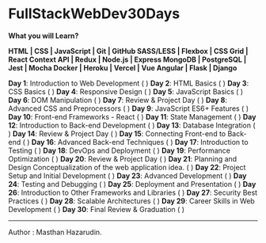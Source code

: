 # FullStackWebDev30Days
**What you will Learn?**

**HTML | CSS | JavaScript | Git | GitHub
SASS/LESS | Flexbox | CSS Grid | React
Context API | Redux | Node.js | Express
MongoDB | PostgreSQL | Jest | Mocha
Docker | Heroku | Vercel | Vue
Angular | Flask | Django**

**Day 1**: Introduction to Web Development ( ) 
**Day 2**: HTML Basics ( )
**Day 3**: CSS Basics ( )
**Day 4**: Responsive Design ( )
**Day 5**: JavaScript Basics ( )
**Day 6**: DOM Manipulation ( )
**Day 7**: Review & Project Day ( )
**Day 8**: Advanced CSS and Preprocessors ( )
**Day 9**: JavaScript ES6+ Features ( )
**Day 10**: Front-end Frameworks - React ( )
**Day 11**: State Management ( )
**Day 12**: Introduction to Back-end Development ( )
**Day 13**: Database Integration ( )
**Day 14**: Review & Project Day ( )
**Day 15**: Connecting Front-end to Back-end ( )
**Day 16**: Advanced Back-end Techniques ( )
**Day 17**: Introduction to Testing ( )
**Day 18**: DevOps and Deployment ( )
**Day 19**: Performance Optimization ( )
**Day 20**: Review & Project Day ( )
**Day 21**: Planning and Design Conceptualization of the web application idea. ( )
**Day 22**: Project Setup and Initial Development ( )
**Day 23**: Advanced Development ( )
**Day 24**: Testing and Debugging ( )
**Day 25**: Deployment and Presentation ( )
**Day 26**: Introduction to Other Frameworks and Libraries ( )
**Day 27**: Security Best Practices ( )
**Day 28**: Scalable Architectures ( )
**Day 29**: Career Skills in Web Development ( )
**Day 30**: Final Review & Graduation ( )

---
Author : Masthan Hazarudin.